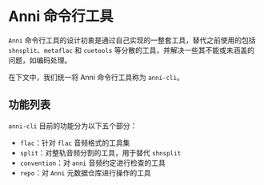 # Anni 命令行工具

`Anni` 命令行工具的设计初衷是通过自己实现的一整套工具，替代之前使用的包括 `shnsplit`、`metaflac` 和 `cuetools` 等分散的工具，并解决一些其不能或未涵盖的问题，如编码处理。

在下文中，我们统一将 Anni 命令行工具称为 `anni-cli`。

## 功能列表

`anni-cli` 目前的功能分为以下五个部分：

- `flac`：针对 `flac` 音频格式的工具集
- `split`：对整轨音频分割的工具，用于替代 `shnsplit`
- `convention`：对 `anni` 音频约定进行检查的工具
- `repo`：对 `Anni` 元数据仓库进行操作的工具
